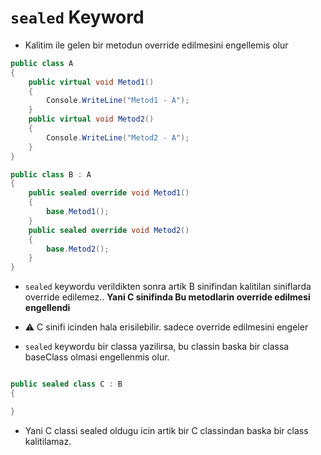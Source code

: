 # `sealed` Keyword

* Kalitim ile gelen bir metodun override edilmesini engellemis olur

```C#
public class A
{
    public virtual void Metod1()
    {
        Console.WriteLine("Metod1 - A");
    }
    public virtual void Metod2()
    {
        Console.WriteLine("Metod2 - A");
    }
}
```

```C#
public class B : A
{
    public sealed override void Metod1()
    {
        base.Metod1();
    }
    public sealed override void Metod2()
    {
        base.Metod2();
    }
}
```

* `sealed` keywordu verildikten sonra artik B sinifindan kalitilan siniflarda override edilemez.. **Yani C sinifinda Bu metodlarin override edilmesi engellendi**
* :warning: C sinifi icinden hala erisilebilir. sadece override edilmesini engeler

* `sealed` keywordu bir classa yazilirsa, bu classin baska bir classa baseClass olmasi engellenmis olur.

```C#

public sealed class C : B
{

}
```

* Yani C classi sealed oldugu icin artik bir C classindan baska bir class kalitilamaz.
